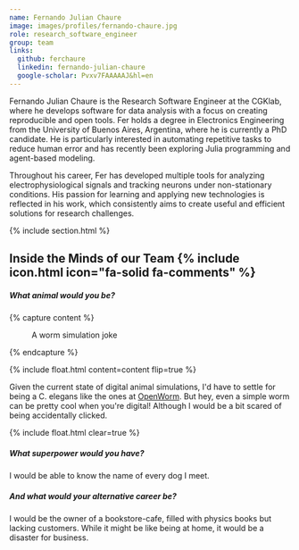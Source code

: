 ```yaml
---
name: Fernando Julian Chaure
image: images/profiles/fernando-chaure.jpg
role: research_software_engineer
group: team
links:
  github: ferchaure
  linkedin: fernando-julian-chaure
  google-scholar: Pvxv7FAAAAAJ&hl=en
---
```


Fernando Julian Chaure is the Research Software Engineer at the CGKlab, where he develops software for data analysis with a focus on creating reproducible and open tools. Fer holds a degree in Electronics Engineering from the University of Buenos Aires, Argentina, where he is currently a PhD candidate. He is particularly interested in automating repetitive tasks to reduce human error and has recently been exploring Julia programming and agent-based modeling.

Throughout his career, Fer has developed multiple tools for analyzing electrophysiological signals and tracking neurons under non-stationary conditions. His passion for learning and applying new technologies is reflected in his work, which consistently aims to create useful and efficient solutions for research challenges.

{% include section.html %}

##  Inside the Minds of our Team {% include icon.html icon="fa-solid fa-comments" %}

##### What animal would you be?


{% capture content %}


<style>
    canvas {
        width:100px;
        height:100px;
    }
</style>
<figure>
<canvas id="wormCanvas" width="100" height="100"></canvas>
<script src="/_scripts/worm.js"></script>
  <figcaption>A worm simulation joke</figcaption>
</figure>

{% endcapture %}

{%
  include float.html
  content=content
  flip=true
%}

Given the current state of digital animal simulations, I'd have to settle for being a C. elegans like the ones at [OpenWorm](openworm.org). But hey, even a simple worm can be pretty cool when you're digital! Although I would be a bit scared of being accidentally clicked.

{% include float.html clear=true %}


##### What superpower would you have?

I would be able to know the name of every dog I meet.

##### And what would your alternative career be?

I would be the owner of a bookstore-cafe, filled with physics books but lacking customers. While it might be like being at home, it would be a disaster for business.
